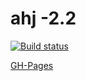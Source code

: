 # ahj -2.2

[![Build status](https://ci.appveyor.com/api/projects/status/5f0ystbporoyqi57?svg=true)](https://ci.appveyor.com/project/i-hit/ahj-2-2)

[GH-Pages](https://i-hit.github.io/ahj-2.1/)
